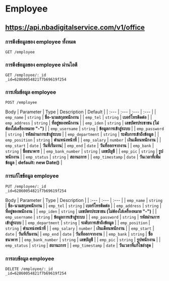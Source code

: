 
# Employee
## https://api.nbadigitalservice.com/v1/office

### การดึงข้อมูลของ employee ทั้งหมด
```http
GET /employee
```
### การดึงข้อมูลของ employee ผ่านไอดี
```http
GET /employee/:_id 
_id=62860054821f7b69619f254
```
### การเพิ่มข้อมูล employee
```http
POST /employee
```
Body
| Parameter | Type | Description | Default |
| :--- | :--- | :--- | :--- |
| `emp_name` | `string` | **ชื่อ-นามสกุลพนักงาน** |
| `emp_tel` | `string` | **เบอร์โทรติดต่อ** |
| `emp_address` | `string` | **ที่อยู่ของพนักงาน** |
| `emp_iden` | `string` | **เลขบัตรประชาชน (ไม่ต้องใส่เครื่องหมาย "-")** |
| `emp_username` | `string` | **ข้อมูลการเข้าสู่ระบบ** |
| `emp_password` | `string` | **รหัสผ่านการเข้าสู่ระบบ** |
| `emp_department` | `string` | **ระดับการเข้าถึงข้อมูล** |
| `emp_position` | `string` | **ตำแหน่งหน้าที่** |
| `emp_salary` | `number` | **เงินเดือนพนักงาน** |
| `emp_start` | `date` | **วันที่เริ่มงาน**|
| `emp_end` | `date` | **วันที่ออกจากงาน** |
| `emp_bank` | `string` | **ชื่่อธนาคาร** |
| `emp_bank_number` | `string` | **เลขบัญชี** |
| `emp_pic` | `string` | **รูปพนักงาน** |
| `emp_status` | `string` | **สถานะการ** |
| `emp_timestamp` | `date` | **วันเวลาที่เพิ่มข้อมูล** | **default: new Date()** |

### การแก้ไขข้อมูล employee
```http
PUT /employee/:_id
_id=62860054821f7b69619f254
```
Body
| Parameter | Type | Description |
| :--- | :--- | :--- |
| `emp_name` | `string` | **ชื่อ-นามสกุลพนักงาน** |
| `emp_tel` | `string` | **เบอร์โทรติดต่อ** |
| `emp_address` | `string` | **ที่อยู่ของพนักงาน** |
| `emp_iden` | `string` | **เลขบัตรประชาชน (ไม่ต้องใส่เครื่องหมาย "-")** |
| `emp_username` | `string` | **ข้อมูลการเข้าสู่ระบบ** |
| `emp_password` | `string` | **รหัสผ่านการเข้าสู่ระบบ** |
| `emp_department` | `string` | **ระดับการเข้าถึงข้อมูล** |
| `emp_position` | `string` | **ตำแหน่งหน้าที่** |
| `emp_salary` | `number` | **เงินเดือนพนักงาน** |
| `emp_start` | `date` | **วันที่เริ่มงาน**|
| `emp_end` | `date` | **วันที่ออกจากงาน** |
| `emp_bank` | `string` | **ชื่่อธนาคาร** |
| `emp_bank_number` | `string` | **เลขบัญชี** |
| `emp_pic` | `string` | **รูปพนักงาน** |
| `emp_status` | `string` | **สถานะการ** |
| `emp_timestamp` | `date` | **วันเวลาที่แก้ไขล่าสุด** |

### การลบข้อมูล employee
```http
DELETE /employee/:_id
_id=62860054821f7b69619f254
```

